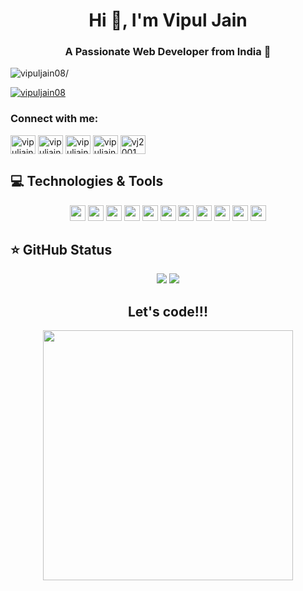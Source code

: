 <h1 align="center">Hi 👋, I'm Vipul Jain</h1>

<h3 align="center">A Passionate Web Developer from India 🎉</h3>
<p align="left"> <img src=https://komarev.com/ghpvc/?username=vipuljain08 alt=vipuljain08/></p>

<p align="left"> <a href="https://x.com/vipuljain_08" target="blank"><img src="https://img.shields.io/twitter/follow/vipuljain_08?logo=twitter&style=for-the-badge" alt="vipuljain08" /></a> </p>

<h3 align="left">Connect with me:</h3>
<p align="left">
<a href="https://codepen.io/vipuljain08" target="blank"><img align="center" src="https://cdn.jsdelivr.net/npm/simple-icons@3.0.1/icons/codepen.svg" alt="vipuljain08" height="30" width="40" /></a>
<a href="https://dev.to/vipuljain08" target="blank"><img align="center" src="https://cdn.jsdelivr.net/npm/simple-icons@3.0.1/icons/dev-dot-to.svg" alt="vipuljain08" height="30" width="40" /></a>
<a href="https://x.com/vipuljain_08" target="blank"><img align="center" src="https://cdn.jsdelivr.net/npm/simple-icons@3.0.1/icons/twitter.svg" alt="vipuljain08" height="30" width="40" /></a>
<a href="https://www.linkedin.com/in/vipul-jain-38ba98160/" target="blank"><img align="center" src="https://cdn.jsdelivr.net/npm/simple-icons@3.0.1/icons/linkedin.svg" alt="vipuljain08" height="30" width="40" /></a>
<a href="https://medium.com/@vj2001" target="blank"><img align="center" src="https://cdn.jsdelivr.net/npm/simple-icons@3.0.1/icons/medium.svg" alt="vj2001" height="30" width="40" /></a>
</p>

## 💻 Technologies & Tools

<p align="center">
  
 <img src="https://img.shields.io/badge/-HTML-CB3837?style=flat-square&logo=html&logoColor=white" height="25"/>
 <img src="https://img.shields.io/badge/CSS%20-%23563D7C.svg?&style=for-the-badge&logo=css&logoColor=white" height="25"/>
 <img src="https://img.shields.io/badge/-javascript-%23F7DF1E?style=flat-square&logo=javascript&logoColor=black" height="25"/>
 <img src="https://img.shields.io/badge/typescript%20-%23007ACC.svg?&style=for-the-badge&logo=typescript&logoColor=white" height="25"/>
 <img src="https://img.shields.io/badge/react%20-%2320232a.svg?&style=for-the-badge&logo=react&logoColor=%2361DAFB" height="25"/>
 <img src="https://img.shields.io/badge/Nextjs%20-%23563D7C.svg?&style=for-the-badge&logo=nextjs&logoColor=white" height="25"/>
 <img src="https://img.shields.io/badge/redux%20-%2320232a.svg?&style=for-the-badge&logo=redux&logoColor=white" height="25"/>
 <img src="https://img.shields.io/badge/SASS%20-%23563D7C.svg?&style=for-the-badge&logo=sass&logoColor=white" height="25"/>
 <img src="https://img.shields.io/badge/-JAVA-CB3837?style=flat-square&logo=java&logoColor=white" height="25"/>
 <img src="https://img.shields.io/badge/Git%20-%23563D7C.svg?&style=for-the-badge&logo=git&logoColor=white" height="25"/>
 <img src="https://img.shields.io/badge/-GitHub-181717?style=flat-square&logo=github" height="25"/>


</p>

## ⭐ GitHub Status

<p align = "center">
  <img src = "https://github-readme-stats.vercel.app/api?username=vipuljain08&show_icons=true&theme=tokyonight&line_height=27">
  <img src = "https://github-readme-stats.vercel.app/api/top-langs/?username=vipuljain08&hide=css,html&theme=tokyonight">
</p>

<div align="center">
<h2>Let's code!!!</h2>
<img src="https://media.giphy.com/media/xT8qBsOjMOcdeGJIU8/giphy.gif" width="400px" />
</div>